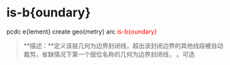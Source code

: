 # is-b{oundary}
pcdc e{lement} create geo{metry} arc <span style='color: red;'>is-b{oundary}</span>
> **描述：**定义该层几何为边界封闭线，超出该封闭边界的其他线段被自动裁剪，省缺情况下第一个层位名称的几何为边界封闭线，
。可选

